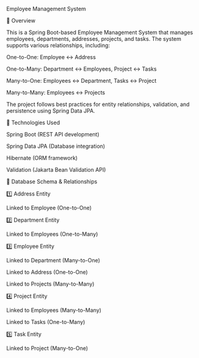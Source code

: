 Employee Management System

📌 Overview

This is a Spring Boot-based Employee Management System that manages employees, departments, addresses, projects, and tasks. The system supports various relationships, including:

One-to-One: Employee ↔ Address

One-to-Many: Department ↔ Employees, Project ↔ Tasks

Many-to-One: Employees ↔ Department, Tasks ↔ Project

Many-to-Many: Employees ↔ Projects

The project follows best practices for entity relationships, validation, and persistence using Spring Data JPA.

📌 Technologies Used

Spring Boot (REST API development)

Spring Data JPA (Database integration)

Hibernate (ORM framework)

Validation (Jakarta Bean Validation API)

📌 Database Schema & Relationships

1️⃣ Address Entity

Linked to Employee (One-to-One)

2️⃣ Department Entity

Linked to Employees (One-to-Many)

3️⃣ Employee Entity

Linked to Department (Many-to-One)

Linked to Address (One-to-One)

Linked to Projects (Many-to-Many)

4️⃣ Project Entity

Linked to Employees (Many-to-Many)

Linked to Tasks (One-to-Many)

5️⃣ Task Entity

Linked to Project (Many-to-One)

